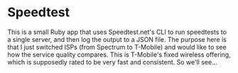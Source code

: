 # Speedtest

This is a small Ruby app that uses Speedtest.net's CLI to run speedtests to a single server, and then log the output to a JSON file. The purpose here is that I just switched ISPs (from Spectrum to T-Mobile) and would like to see how the service quality compares. This is T-Mobile's fixed wireless offering, which is supposedly rated to be very fast and consistent. So we'll see...

